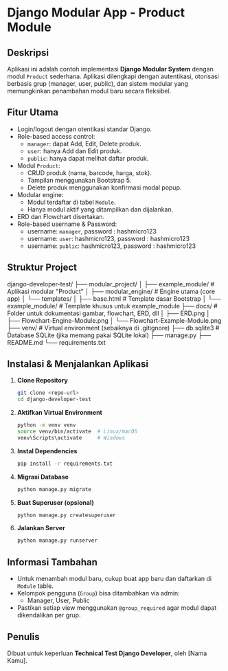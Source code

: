 
# Django Modular App - Product Module

## Deskripsi
Aplikasi ini adalah contoh implementasi **Django Modular System** dengan modul `Product` sederhana. Aplikasi dilengkapi dengan autentikasi, otorisasi berbasis grup (manager, user, public), dan sistem modular yang memungkinkan penambahan modul baru secara fleksibel.

## Fitur Utama
- Login/logout dengan otentikasi standar Django.
- Role-based access control:
  - `manager`: dapat Add, Edit, Delete produk.
  - `user`: hanya Add dan Edit produk.
  - `public`: hanya dapat melihat daftar produk.
- Modul `Product`:
  - CRUD produk (nama, barcode, harga, stok).
  - Tampilan menggunakan Bootstrap 5.
  - Delete produk menggunakan konfirmasi modal popup.
- Modular engine:
  - Modul terdaftar di tabel `Module`.
  - Hanya modul aktif yang ditampilkan dan dijalankan.
- ERD dan Flowchart disertakan.
- Role-based username & Password:
  - username: `manager`, password : hashmicro123
  - username: `user`: hashmicro123, password : hashmicro123
  - username: `public`: hashmicro123, password : hashmicro123

## Struktur Project
django-developer-test/
├── modular_project/
│   ├── example_module/               # Aplikasi modular "Product"
│   ├── modular_engine/               # Engine utama (core app)
│   └── templates/
│       ├── base.html                 # Template dasar Bootstrap
│       └── example_module/           # Template khusus untuk example_module
├── docs/                            # Folder untuk dokumentasi gambar, flowchart, ERD, dll
│   ├── ERD.png
│   ├── Flowchart-Engine-Module.png
│   └── Flowchart-Example-Module.png
├── venv/                           # Virtual environment (sebaiknya di .gitignore)
├── db.sqlite3                      # Database SQLite (jika memang pakai SQLite lokal)
├── manage.py
├── README.md
└── requirements.txt

## Instalasi & Menjalankan Aplikasi
1. **Clone Repository**
   ```bash
   git clone <repo-url>
   cd django-developer-test
   ```

2. **Aktifkan Virtual Environment**
   ```bash
   python -m venv venv
   source venv/bin/activate  # Linux/macOS
   venv\Scripts\activate     # Windows
   ```

3. **Instal Dependencies**
   ```bash
   pip install -r requirements.txt
   ```

4. **Migrasi Database**
   ```bash
   python manage.py migrate
   ```

5. **Buat Superuser (opsional)**
   ```bash
   python manage.py createsuperuser
   ```

6. **Jalankan Server**
   ```bash
   python manage.py runserver
   ```

## Informasi Tambahan
- Untuk menambah modul baru, cukup buat app baru dan daftarkan di `Module` table.
- Kelompok pengguna (`Group`) bisa ditambahkan via admin:
  - Manager, User, Public
- Pastikan setiap view menggunakan `@group_required` agar modul dapat dikendalikan per grup.

## Penulis
Dibuat untuk keperluan **Technical Test Django Developer**, oleh [Nama Kamu].
